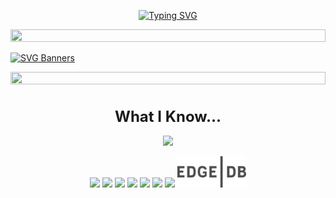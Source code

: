 <p align="center">
<a href="https://git.io/typing-svg"><img src="https://readme-typing-svg.demolab.com?font=Permanent+Marker&size=50&duration=1600&pause=500&background=FF1BC500&center=true&vCenter=true&multiline=true&repeat=false&width=520&height=150&lines=Hey+!+;I'm+Hantao+Lin+!" alt="Typing SVG" /></a>
</p>
<img src="https://i.imgur.com/dBaSKWF.gif" height="20" width="100%">

[![SVG Banners](https://svg-banners.vercel.app/api?type=luminance&text1=I'm%20a%20Data%20Analyst%20and%20Data%20Scientist&width=1000&height=300)](https://github.com/Akshay090/svg-banners)


<img src="https://i.imgur.com/dBaSKWF.gif" height="20" width="100%">







<h1 align="center" style="font-size: 24px;">What I Know...</h1>

<p align="center">
<img src="https://media.giphy.com/media/WUlplcMpOCEmTGBtBW/giphy.gif" width="100">
<p align="center">
<img src="https://www.vectorlogo.zone/logos/python/python-icon.svg" width="60">
<img src="https://www.vectorlogo.zone/logos/snowflake/snowflake-icon.svg" width="60">
<img src="https://www.vectorlogo.zone/logos/postgresql/postgresql-icon.svg" width="60">
<img src="https://www.vectorlogo.zone/logos/jupyter/jupyter-icon.svg" width="60">
<img src="https://www.vectorlogo.zone/logos/tensorflow/tensorflow-icon.svg" width="60">
<img src="https://www.vectorlogo.zone/logos/google_analytics/google_analytics-icon.svg" width="60">  
<img src="https://www.svgrepo.com/show/306678/rstudio.svg" width="60">  
<img src="https://github.com/Hantao-Lin/Hantao_Lin/blob/main/Image/edgedb.svg" width="110">
 
</h4>




<p align="center">
  <a href="https://spotify-github-profile.vercel.app/api/view?uid=315guecmkwv24otlqiwya4mc6stq&redirect=true">
  </a>
</p>


